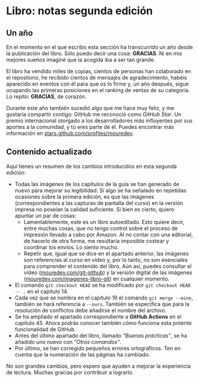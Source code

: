 # Libro: notas segunda edición

## Un año

En el momento en el que escribo esta sección ha transcurrido un año desde la publicación del libro. Sólo puedo decir una cosa: **GRACIAS**. Ni en mis mejores sueños imaginé que la acogida iba a ser tan grande.

El libro ha vendido miles de copias, cientos de personas han colaborado en el repositorio, he recibido cientos de mensajes de agradecimiento, habéis aparecido en eventos con él para que os lo firme y, un año después, sigue ocupando las primeras posiciones en el ranking de ventas de su categoría. Lo repito: **GRACIAS**, de corazón.

Durante este año también sucedió algo que me hace muy feliz, y me gustaría compartir contigo: GitHub me reconoció como *GitHub Star*. Un premio internacional otorgado a los desarrolladores más influyentes por sus aportes a la comunidad, y tú eres parte de él. Puedes encontrar más información en [stars.github.com/profiles/mouredev](https://stars.github.com/profiles/mouredev).

## Contenido actualizado

Aquí tienes un resumen de los cambios introducidos en esta segunda edición:

* Todas las imágenes de los capítulos de la guía se han generado de nuevo para mejorar su legibilidad. Si algo se ha señalado en repetidas ocasiones sobre la primera edición, es que las imágenes (correspondientes a las capturas de pantalla del curso) en la versión impresa no poseían la calidad suficiente. Si bien es cierto, quiero apuntar un par de cosas:
	* Lamentablemente, este es un libro autoeditado. Esto quiere decir, entre muchas cosas, que no tengo control sobre el proceso de impresión llevado a cabo por Amazon. Al no contar con una editorial, de hacerlo de otra forma, me resultaría imposible costear y coordinar los envíos. Lo siento mucho.
	* Repetir que, igual que se dice en el apartado anterior, las imágenes son referencias al curso en vídeo y, por lo tanto, no son esenciales para comprender el contenido del libro. Aún así, puedes consultar el vídeo ([mouredev.com/git-github](https://mouredev.com/git-github)) y la versión digital de las imágenes ([mouredev.com/imagenes-libro-git](https://mouredev.com/imagenes-libro-git)) en cualquier momento.
* El comando `git checkout HEAD` se ha modificado por `git checkout HEAD -- .` en el capítulo 14.
* Cada vez que se nombra en el capítulo 19 el comando `git merge --mine`, también se hará referencia a `--ours`. También se especifica que para la resolución de conflictos debe añadirse el nombre del archivo.
* Se ha ampliado el apartado correspondiente a **GitHub Actions** en el capítulo 45. Ahora podrás conocer también cómo funciona esta potente funcionalidad de GitHub.
* Antes del último apartado del libro, llamado *"Buenas prácticas"*, se ha añadido uno nuevo con *"Otros comandos"*.
* Por último, se han corregido pequeños errores ortográficos. Ten en cuenta que la numeración de las páginas ha cambiado.

No son grandes cambios, pero espero que ayuden a mejorar la experiencia de lectura. Muchas gracias por contribuir a lograrlo.